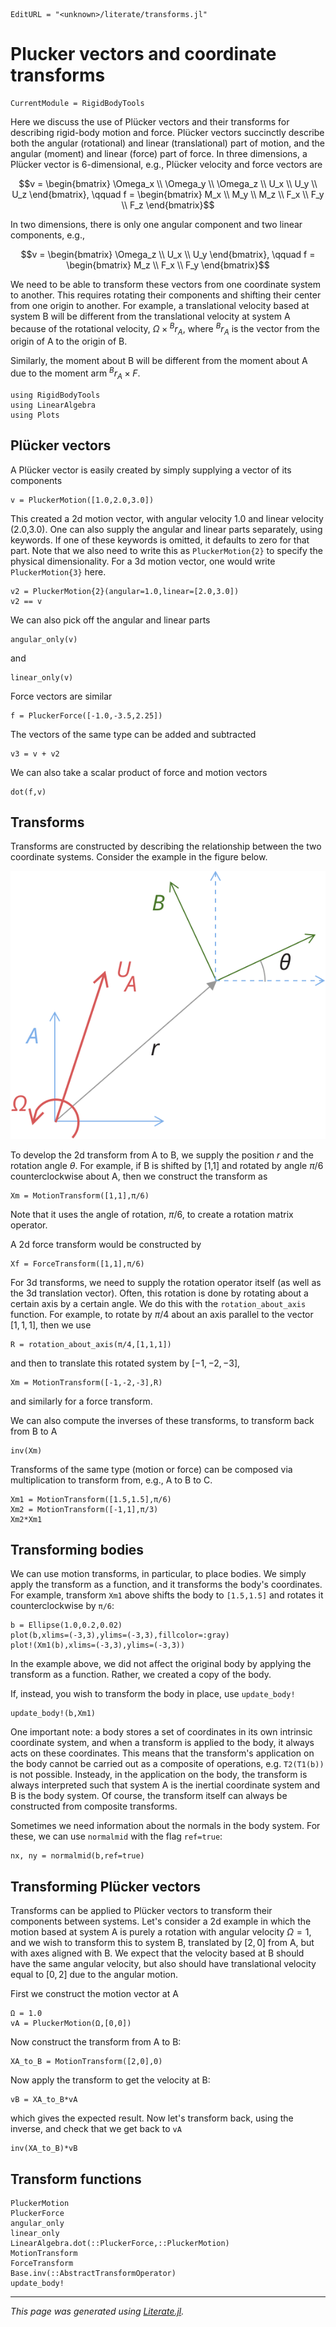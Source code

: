 ```@meta
EditURL = "<unknown>/literate/transforms.jl"
```

# Plucker vectors and coordinate transforms

```@meta
CurrentModule = RigidBodyTools
```

Here we discuss the use of Plücker vectors and their transforms for
describing rigid-body motion and force. Plücker vectors succinctly describe
both the angular (rotational) and linear (translational) part of motion, and the angular (moment) and
linear (force) part of force. In three dimensions, a Plücker vector is 6-dimensional,
e.g., Plücker velocity and force vectors are

$$v = \begin{bmatrix} \Omega_x \\ \Omega_y \\ \Omega_z \\ U_x \\ U_y \\ U_z \end{bmatrix}, \qquad
f = \begin{bmatrix} M_x \\ M_y \\ M_z \\ F_x \\ F_y \\ F_z \end{bmatrix}$$

In two dimensions, there is only one angular component and two linear components, e.g.,

$$v = \begin{bmatrix} \Omega_z \\ U_x \\ U_y \end{bmatrix}, \qquad f = \begin{bmatrix} M_z \\ F_x \\ F_y \end{bmatrix}$$

We need to be able to transform these vectors from one coordinate system to another.
This requires rotating their components and shifting their center from one origin to another.
For example, a translational velocity based at system B will be different from
the translational velocity at system A because of the rotational velocity, $\Omega \times {}^Br_{A}$,
where ${}^Br_{A}$ is the vector from the origin of A to the origin of B.

Similarly, the moment about B will be different from the moment about A due to
the moment arm ${}^Br_{A} \times F$.

````@example transforms
using RigidBodyTools
using LinearAlgebra
using Plots
````

## Plücker vectors
A Plücker vector is easily created by simply supplying a vector of its components

````@example transforms
v = PluckerMotion([1.0,2.0,3.0])
````

This created a 2d motion vector, with angular velocity 1.0 and linear
velocity (2.0,3.0). One can also supply the angular and linear
parts separately, using keywords. If one of these keywords is
omitted, it defaults to zero for that part. Note that we also need
to write this as `PluckerMotion{2}` to specify the physical dimensionality.
For a 3d motion vector, one would write `PluckerMotion{3}` here.

````@example transforms
v2 = PluckerMotion{2}(angular=1.0,linear=[2.0,3.0])
v2 == v
````

We can also pick off the angular and linear parts

````@example transforms
angular_only(v)
````

and

````@example transforms
linear_only(v)
````

Force vectors are similar

````@example transforms
f = PluckerForce([-1.0,-3.5,2.25])
````

The vectors of the same type can be added and subtracted

````@example transforms
v3 = v + v2
````

We can also take a scalar product of force and motion vectors

````@example transforms
dot(f,v)
````

## Transforms
Transforms are constructed by describing the relationship between the two
coordinate systems. Consider the example in the figure below.

![CoordinateSystems.svg](CoordinateSystems.svg)

To develop the 2d transform from A to B, we supply the position $r$ and
the rotation angle $\theta$. For example, if B is shifted by [1,1]
and rotated by angle $\pi/6$ counterclockwise about A, then we construct the transform
as

````@example transforms
Xm = MotionTransform([1,1],π/6)
````

Note that it uses the angle of rotation, $\pi/6$, to create a rotation
matrix operator.

A 2d force transform would be constructed by

````@example transforms
Xf = ForceTransform([1,1],π/6)
````

For 3d transforms, we need to supply the rotation operator itself (as well
as the 3d translation vector). Often, this rotation is done by
rotating about a certain axis by a certain angle. We do this with the
`rotation_about_axis` function. For example, to rotate by $\pi/4$ about
an axis parallel to the vector $[1,1,1]$, then we use

````@example transforms
R = rotation_about_axis(π/4,[1,1,1])
````

and then to translate this rotated system by $[-1,-2,-3]$,

````@example transforms
Xm = MotionTransform([-1,-2,-3],R)
````

and similarly for a force transform.

We can also compute the inverses of these transforms, to transform back from
B to A

````@example transforms
inv(Xm)
````

Transforms of the same type (motion or force) can be composed via multiplication to transform
from, e.g., A to B to C.

````@example transforms
Xm1 = MotionTransform([1.5,1.5],π/6)
Xm2 = MotionTransform([-1,1],π/3)
Xm2*Xm1
````

## Transforming bodies
We can use motion transforms, in particular, to place bodies. We simply
apply the transform as a function, and it transforms the body's
coordinates. For example, transform `Xm1` above shifts the
body to `[1.5,1.5]` and rotates it counterclockwise by `π/6`:

````@example transforms
b = Ellipse(1.0,0.2,0.02)
plot(b,xlims=(-3,3),ylims=(-3,3),fillcolor=:gray)
plot!(Xm1(b),xlims=(-3,3),ylims=(-3,3))
````

In the example above, we did not affect the original body by applying the
transform as a function. Rather, we created a copy of the body.

If, instead, you wish to transform the body in place, use `update_body!`

````@example transforms
update_body!(b,Xm1)
````

One important note: a body stores a set of coordinates in its own intrinsic
coordinate system, and when a transform is applied to the body, it always
acts on these coordinates. This means that the transform's application on the body
cannot be carried out as a composite of operations, e.g. `T2(T1(b))` is not possible.
Insteady, in the application on the body, the transform is always interpreted such that system A
is the inertial coordinate system and B is the body system. Of course, the transform itself can always
be constructed from composite transforms.

Sometimes we need information about the normals in the body system.
For these, we can use `normalmid` with the flag `ref=true`:

````@example transforms
nx, ny = normalmid(b,ref=true)
````

## Transforming Plücker vectors
Transforms can be applied to Plücker vectors to transform their components
between systems. Let's consider a 2d example in which the motion based at system A
is purely a rotation with angular velocity $\Omega = 1$, and we wish to transform this
to system B, translated by $[2,0]$ from A, but with axes aligned with B.
We expect that the velocity based at B should have the same angular velocity,
but also should have translational velocity equal to $[0,2]$ due to the angular
motion.

First we construct the motion vector at A

````@example transforms
Ω = 1.0
vA = PluckerMotion(Ω,[0,0])
````

Now construct the transform from A to B:

````@example transforms
XA_to_B = MotionTransform([2,0],0)
````

Now apply the transform to get the velocity at B:

````@example transforms
vB = XA_to_B*vA
````

which gives the expected result. Now let's transform back, using the inverse,
and check that we get back to `vA`

````@example transforms
inv(XA_to_B)*vB
````

## Transform functions
```@docs
PluckerMotion
PluckerForce
angular_only
linear_only
LinearAlgebra.dot(::PluckerForce,::PluckerMotion)
MotionTransform
ForceTransform
Base.inv(::AbstractTransformOperator)
update_body!
```

---

*This page was generated using [Literate.jl](https://github.com/fredrikekre/Literate.jl).*

